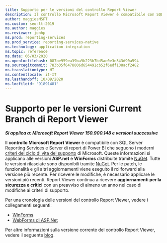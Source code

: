 ```yaml
---
title: Supporto per le versioni del controllo Report Viewer
description: Il controllo Microsoft Report Viewer è compatibile con SQL Server Reporting Services e Server di report di Power BI che seguono i moderni criteri del ciclo di vita del supporto.
author: maggiesMSFT
ms.custom: seo-lt-2019
ms.author: maggies
ms.reviewer: jonhp
ms.prod: reporting-services
ms.prod_service: reporting-services-native
ms.technology: application-integration
ms.topic: reference
ms.date: 06/03/2020
ms.openlocfilehash: 087be959ea39ba9b223b7bd5ae0e3e343d90a594
ms.sourcegitcommit: 783b35f6478006d654491cb52f6edf108acf2482
ms.translationtype: HT
ms.contentlocale: it-IT
ms.lasthandoff: 10/09/2020
ms.locfileid: "91891481"
---
```

# <a name="support-for-report-viewer-current-branch-versions"></a>Supporto per le versioni Current Branch di Report Viewer

**_Si applica a: Microsoft Report Viewer 150.900.148 e versioni successive_**

Il **controllo Microsoft Report Viewer** è compatibile con SQL Server Reporting Services e Server di report di Power BI che seguono i moderni [criteri del ciclo di vita del supporto](https://support.microsoft.com/hub/4095338/microsoft-lifecycle-policy) di Microsoft. Queste informazioni si applicano alle versioni **ASP.net** e **WinForms** distribuite tramite [NuGet](https://www.nuget.org/). Tutte le versioni rilasciate sono disponibili tramite [NuGet](https://www.nuget.org/). Per le patch, le funzionalità e gli altri aggiornamenti viene eseguito il rollforward alla versione più recente. Per ricevere le modifiche, è necessario applicare le versioni più recenti. Report Viewer continua a ricevere **aggiornamenti per la sicurezza e critici** con un preavviso di almeno un anno nel caso di modifiche ai criteri di supporto.

Per una cronologia delle versioni del controllo Report Viewer, vedere i collegamenti seguenti:

- [WinForms](https://www.nuget.org/packages/Microsoft.ReportingServices.ReportViewerControl.Winforms/)
- [WebForms di ASP.Net](https://www.nuget.org/packages/Microsoft.ReportingServices.ReportViewerControl.WebForms/)

Per altre informazioni sulla versione corrente del controllo Report Viewer, vedere il seguente [blog](/archive/blogs/sqlrsteamblog/report-viewer-2016-control-update-now-available).